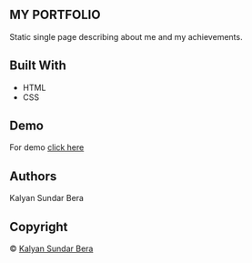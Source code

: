 ## MY PORTFOLIO
Static single page describing about me and my achievements.

## Built With
- HTML
- CSS

## Demo
For demo [click here](https://my-portfolio-1625.herokuapp.com/)

## Authors
Kalyan Sundar Bera

## Copyright
© [Kalyan Sundar Bera](https://github.com/kalyan1602)
